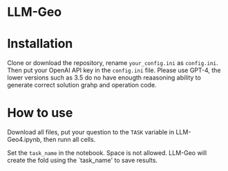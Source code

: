 # LLM-Geo




# Installation

Clone or download the repository, rename `your_config.ini` as `config.ini`. Then put your OpenAI API key in the `config.ini` file. Please use GPT-4, the lower versions such as 3.5 do no have enougth reaasoning ability to generate correct solution grahp and operation code.


# How to use

Download all files, put your question to the `TASK` variable in LLM-Geo4.ipynb, then runn all cells.

Set the `task_name` in the notebook. Space is not allowed. LLM-Geo will create the fold using the `task_name' to save results.
